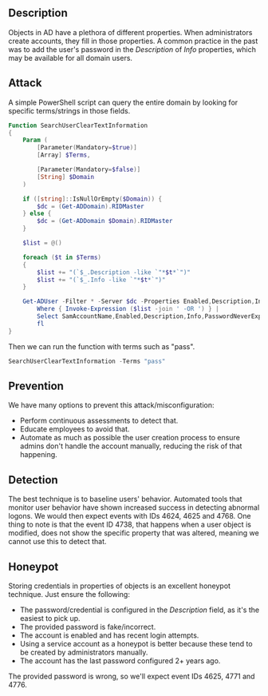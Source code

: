 ## Description

Objects in AD have a plethora of different properties. When administrators create accounts, they fill in those properties.
A common practice in the past was to add the user's password in the _Description_ of _Info_ properties, which may be available for all domain users.

## Attack

A simple PowerShell script can query the entire domain by looking for specific terms/strings in those fields.
```powershell
Function SearchUserClearTextInformation
{
    Param (
        [Parameter(Mandatory=$true)]
        [Array] $Terms,

        [Parameter(Mandatory=$false)]
        [String] $Domain
    )

    if ([string]::IsNullOrEmpty($Domain)) {
        $dc = (Get-ADDomain).RIDMaster
    } else {
        $dc = (Get-ADDomain $Domain).RIDMaster
    }

    $list = @()

    foreach ($t in $Terms)
    {
        $list += "(`$_.Description -like `"*$t*`")"
        $list += "(`$_.Info -like `"*$t*`")"
    }

    Get-ADUser -Filter * -Server $dc -Properties Enabled,Description,Info,PasswordNeverExpires,PasswordLastSet |
        Where { Invoke-Expression ($list -join ' -OR ') } | 
        Select SamAccountName,Enabled,Description,Info,PasswordNeverExpires,PasswordLastSet | 
        fl
}
```

Then we can run the function with terms such as "pass".
```powershell
SearchUserClearTextInformation -Terms "pass"
```

## Prevention

We have many options to prevent this attack/misconfiguration:
- Perform continuous assessments to detect that.
- Educate employees to avoid that.
- Automate as much as possible the user creation process to ensure admins don't handle the account manually, reducing the risk of that happening.

## Detection

The best technique is to baseline users' behavior. Automated tools that monitor user behavior have shown increased success in detecting abnormal logons.
We would then expect events with IDs 4624, 4625 and 4768.
One thing to note is that the event ID 4738, that happens when a user object is modified, does not show the specific property that was altered, meaning we cannot use this to detect that.

## Honeypot

Storing credentials in properties of objects is an excellent honeypot technique. Just ensure the following:
- The password/credential is configured in the _Description_ field, as it's the easiest to pick up.
- The provided password is fake/incorrect.
- The account is enabled and has recent login attempts.
- Using a service account as a honeypot is better because these tend to be created by administrators manually.
- The account has the last password configured 2+ years ago.

The provided password is wrong, so we'll expect event IDs 4625, 4771 and 4776.
